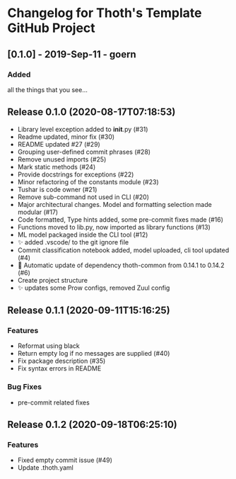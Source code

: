 # Changelog for Thoth's Template GitHub Project

## [0.1.0] - 2019-Sep-11 - goern

### Added

all the things that you see...

## Release 0.1.0 (2020-08-17T07:18:53)
* Library level exception added to __init__.py (#31)
* Readme updated, minor fix (#30)
* README updated #27 (#29)
* Grouping user-defined commit phrases (#28)
* Remove unused imports (#25)
* Mark static methods (#24)
* Provide docstrings for exceptions (#22)
* Minor refactoring of the constants module (#23)
* Tushar is code owner (#21)
* Remove sub-command not used in CLI (#20)
* Major architectural changes. Model and formatting selection made modular (#17)
* Code formatted, Type hints added, some pre-commit fixes made (#16)
* Functions moved to lib.py, now imported as library functions  (#13)
* ML model packaged inside the CLI tool (#12)
* :sparkles: added .vscode/ to the git ignore file
* Commit classification notebook added, model uploaded, cli tool updated (#4)
* :pushpin: Automatic update of dependency thoth-common from 0.14.1 to 0.14.2 (#6)
* Create project structure
* :sparkles: updates some Prow configs, removed Zuul config

## Release 0.1.1 (2020-09-11T15:16:25)
### Features
* Reformat using black
* Return empty log if no messages are supplied (#40)
* Fix package description (#35)
* Fix syntax errors in README
### Bug Fixes
* pre-commit related fixes

## Release 0.1.2 (2020-09-18T06:25:10)
### Features
* Fixed empty commit issue (#49)
* Update .thoth.yaml

